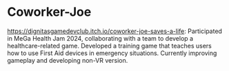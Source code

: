 # Coworker-Joe
https://dignitasgamedevclub.itch.io/coworker-joe-saves-a-life: Participated in MeGa Health Jam 2024, collaborating with a team to develop a healthcare-related game. Developed a training game that teaches users how to use First Aid devices in emergency situations. Currently improving gameplay and developing non-VR version.
